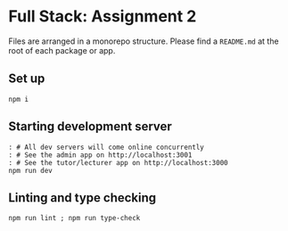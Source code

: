 # Full Stack: Assignment 2

Files are arranged in a monorepo structure. Please find a `README.md` at the root of each package or app.

## Set up

```shell
npm i
```

## Starting development server

```shell
: # All dev servers will come online concurrently
: # See the admin app on http://localhost:3001
: # See the tutor/lecturer app on http://localhost:3000
npm run dev
```

## Linting and type checking

```shell
npm run lint ; npm run type-check
```
